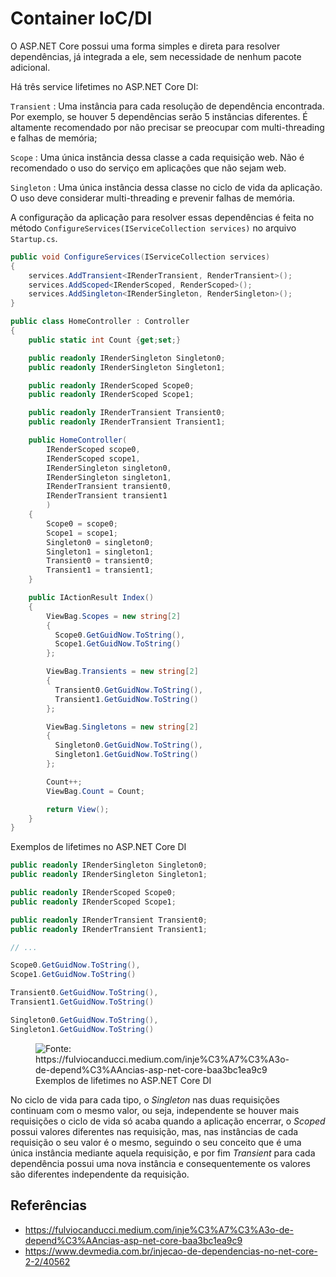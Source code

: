# Container IoC/DI

O ASP.NET Core possui uma forma simples e direta para resolver dependências, já integrada a ele, sem necessidade de nenhum pacote adicional.

Há três service lifetimes no ASP.NET Core DI:

`Transient`
:   Uma instância para cada resolução de dependência encontrada. Por exemplo, se houver 5 dependências serão 5 instâncias diferentes. É altamente recomendado por não precisar se preocupar com multi-threading e falhas de memória;

`Scope`
:   Uma única instância dessa classe a cada requisição web. Não é recomendado o uso do serviço em aplicações que não sejam web.

`Singleton`
:   Uma única instância dessa classe no ciclo de vida da aplicação. O uso deve considerar multi-threading e prevenir falhas de memória.

A configuração da aplicação para resolver essas dependências é feita no método `ConfigureServices(IServiceCollection services)` no arquivo `Startup.cs`.

```c#
public void ConfigureServices(IServiceCollection services)
{    
    services.AddTransient<IRenderTransient, RenderTransient>();    
    services.AddScoped<IRenderScoped, RenderScoped>();
    services.AddSingleton<IRenderSingleton, RenderSingleton>();
}
```

```c#
public class HomeController : Controller
{
    public static int Count {get;set;}

    public readonly IRenderSingleton Singleton0;
    public readonly IRenderSingleton Singleton1;

    public readonly IRenderScoped Scope0;
    public readonly IRenderScoped Scope1;

    public readonly IRenderTransient Transient0;
    public readonly IRenderTransient Transient1;        

    public HomeController(
        IRenderScoped scope0, 
        IRenderScoped scope1,
        IRenderSingleton singleton0,
        IRenderSingleton singleton1,
        IRenderTransient transient0,
        IRenderTransient transient1
        )
    {
        Scope0 = scope0;
        Scope1 = scope1;
        Singleton0 = singleton0;
        Singleton1 = singleton1;
        Transient0 = transient0;
        Transient1 = transient1;            
    } 

    public IActionResult Index()
    {
        ViewBag.Scopes = new string[2]
        {
          Scope0.GetGuidNow.ToString(),
          Scope1.GetGuidNow.ToString()
        };

        ViewBag.Transients = new string[2]
        {
          Transient0.GetGuidNow.ToString(),
          Transient1.GetGuidNow.ToString()
        };

        ViewBag.Singletons = new string[2]
        {
          Singleton0.GetGuidNow.ToString(),
          Singleton1.GetGuidNow.ToString()
        };

        Count++;
        ViewBag.Count = Count;

        return View();
    }
}
```

Exemplos de lifetimes no ASP.NET Core DI

```c#
public readonly IRenderSingleton Singleton0;
public readonly IRenderSingleton Singleton1;

public readonly IRenderScoped Scope0;
public readonly IRenderScoped Scope1;

public readonly IRenderTransient Transient0;
public readonly IRenderTransient Transient1;

// ...

Scope0.GetGuidNow.ToString(),
Scope1.GetGuidNow.ToString()

Transient0.GetGuidNow.ToString(),
Transient1.GetGuidNow.ToString()

Singleton0.GetGuidNow.ToString(),
Singleton1.GetGuidNow.ToString()  
```

<figure>
        <img src="../_container-ioc-di/exemplos-ciclo-vida.png" title="Fonte: https://fulviocanducci.medium.com/inje%C3%A7%C3%A3o-de-depend%C3%AAncias-asp-net-core-baa3bc1ea9c9"/>
    <figcaption>Exemplos de lifetimes no ASP.NET Core DI</figcaption>
</figure>

No ciclo de vida para cada tipo, o *Singleton* nas duas requisições continuam com o mesmo valor, ou seja, independente se houver mais requisições o ciclo de vida só acaba quando a aplicação encerrar, o *Scoped* possui valores diferentes nas requisição, mas, nas instâncias de cada requisição o seu valor é o mesmo, seguindo o seu conceito que é uma única instância mediante aquela requisição, e por fim *Transient* para cada dependência possui uma nova instância e consequentemente os valores são diferentes independente da requisição.

## Referências

- <https://fulviocanducci.medium.com/inje%C3%A7%C3%A3o-de-depend%C3%AAncias-asp-net-core-baa3bc1ea9c9>
- <https://www.devmedia.com.br/injecao-de-dependencias-no-net-core-2-2/40562>

